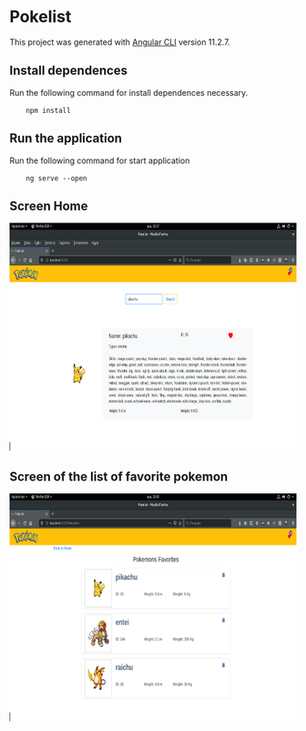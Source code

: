 # Pokelist

This project was generated with [Angular CLI](https://github.com/angular/angular-cli) version 11.2.7.

## Install dependences
Run the following command for install dependences necessary.

```shell
    npm install
```

## Run the application
Run the following command for start application 

```shell
    ng serve --open
```
## Screen Home
<img src="./screen_home.png" width="700" height="400" >

## Screen of the list of favorite pokemon
<img src="./screen_favorite_pokemons.png" width="700" height="400" >
